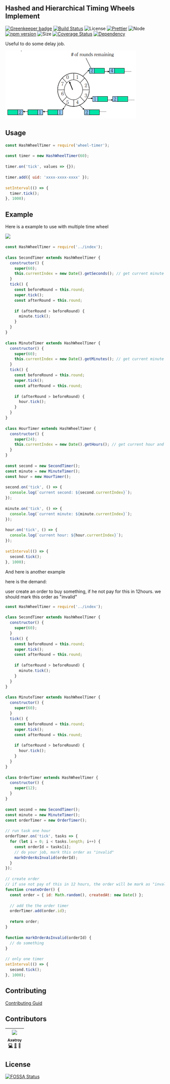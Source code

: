 ## Hashed and Hierarchical Timing Wheels Implement

[![Greenkeeper badge](https://badges.greenkeeper.io/axetroy/wheel-timer.js.svg)](https://greenkeeper.io/)
[![Build Status](https://travis-ci.org/axetroy/wheel-timer.js.svg?branch=master)](https://travis-ci.org/axetroy/wheel-timer.js)
![License](https://img.shields.io/badge/license-Apache-green.svg)
[![Prettier](https://img.shields.io/badge/Code%20Style-Prettier-green.svg)](https://github.com/prettier/prettier)
![Node](https://img.shields.io/badge/node-%3E=6.0-blue.svg?style=flat-square)
[![npm version](https://badge.fury.io/js/wheel-timer.svg)](https://badge.fury.io/js/wheel-timer)
![Size](https://github-size-badge.herokuapp.com/axetroy/wheel-timer.js.svg)
[![Coverage Status](https://coveralls.io/repos/github/axetroy/wheel-timer.js/badge.svg?branch=master)](https://coveralls.io/github/axetroy/wheel-timer.js?branch=master)
[![Dependency](https://david-dm.org/axetroy/wheel-timer.svg)](https://david-dm.org/axetroy/wheel-timer)

Useful to do some delay job.

![](https://github.com/axetroy/wheel-timer.js/raw/master/screenshot.png)

## Usage

```javascript
const HashWheelTimer = require('wheel-timer');

const timer = new HashWheelTimer(60);

timer.on('tick', values => {});

timer.add({ uid: 'xxxx-xxxx-xxxx' });

setInterval(() => {
  timer.tick();
}, 1000);
```

## Example

Here is a example to use with multiple time wheel

![](https://github.com/axetroy/wheel-timer.js/raw/master/cron.jpg)

```javascript
const HashWheelTimer = require('../index');

class SecondTimer extends HashWheelTimer {
  constructor() {
    super(60);
    this.currentIndex = new Date().getSeconds(); // get current minute and set
  }
  tick() {
    const beforeRound = this.round;
    super.tick();
    const afterRound = this.round;

    if (afterRound > beforeRound) {
      minute.tick();
    }
  }
}

class MinuteTimer extends HashWheelTimer {
  constructor() {
    super(60);
    this.currentIndex = new Date().getMinutes(); // get current minute and set
  }
  tick() {
    const beforeRound = this.round;
    super.tick();
    const afterRound = this.round;

    if (afterRound > beforeRound) {
      hour.tick();
    }
  }
}

class HourTimer extends HashWheelTimer {
  constructor() {
    super(24);
    this.currentIndex = new Date().getHours(); // get current hour and set
  }
}

const second = new SecondTimer();
const minute = new MinuteTimer();
const hour = new HourTimer();

second.on('tick', () => {
  console.log(`current second: ${second.currentIndex}`);
});

minute.on('tick', () => {
  console.log(`current minute: ${minute.currentIndex}`);
});

hour.on('tick', () => {
  console.log(`current hour: ${hour.currentIndex}`);
});

setInterval(() => {
  second.tick();
}, 1000);
```

And here is another example

here is the demand: 

user create an order to buy something, if he not pay for this in 12hours.
we should mark this order as "invalid"

```javascript
const HashWheelTimer = require('../index');

class SecondTimer extends HashWheelTimer {
  constructor() {
    super(60);
  }
  tick() {
    const beforeRound = this.round;
    super.tick();
    const afterRound = this.round;

    if (afterRound > beforeRound) {
      minute.tick();
    }
  }
}

class MinuteTimer extends HashWheelTimer {
  constructor() {
    super(60);
  }
  tick() {
    const beforeRound = this.round;
    super.tick();
    const afterRound = this.round;

    if (afterRound > beforeRound) {
      hour.tick();
    }
  }
}

class OrderTimer extends HashWheelTimer {
  constructor() {
    super(12);
  }
}

const second = new SecondTimer();
const minute = new MinuteTimer();
const orderTimer = new OrderTimer();

// run task one hour
orderTimer.on('tick', tasks => {
  for (let i = 0; i < tasks.length; i++) {
    const orderId = tasks[i];
    // do your job, mark this order as "invalid"
    markOrderAsInvalid(orderId);
  }
});

// create order
// if use not pay of this in 12 hours, the order will be mark as "invalid"
function createOrder() {
  const order = { id: Math.random(), createdAt: new Date() };

  // add the the order timer
  orderTimer.add(order.id);

  return order;
}

function markOrderAsInvalid(orderId) {
  // do something
}

// only one timer
setInterval(() => {
  second.tick();
}, 1000);

```

## Contributing

[Contributing Guid](https://github.com/axetroy/wheel-timer.js/blob/master/CONTRIBUTING.md)

## Contributors

<!-- ALL-CONTRIBUTORS-LIST:START - Do not remove or modify this section -->

| [<img src="https://avatars1.githubusercontent.com/u/9758711?v=3" width="100px;"/><br /><sub>Axetroy</sub>](http://axetroy.github.io)<br />[💻](https://github.com/axetroy/wheel-timer.js/commits?author=axetroy) [🐛](https://github.com/axetroy/wheel-timer.js/issues?q=author%3Aaxetroy) 🎨 |
| :-----------------------------------------------------------------------------------------------------------------------------------------------------------------------------------------------------------------------------------------------------------------------------------: |


<!-- ALL-CONTRIBUTORS-LIST:END -->

## License

[![FOSSA Status](https://app.fossa.io/api/projects/git%2Bgithub.com%2Faxetroy%2Fwheel-timer.js.svg?type=large)](https://app.fossa.io/projects/git%2Bgithub.com%2Faxetroy%2Fwheel-timer.js?ref=badge_large)
